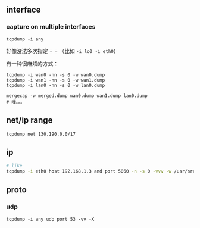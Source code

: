 



## interface



### capture on multiple interfaces

`tcpdump -i any`

好像没法多次指定 = = （比如 `-i lo0 -i eth0`）

有一种很麻烦的方式：

```shell
tcpdump -i wan0 -nn -s 0 -w wan0.dump
tcpdump -i wan1 -nn -s 0 -w wan1.dump
tcpdump -i lan0 -nn -s 0 -w lan0.dump

mergecap -w merged.dump wan0.dump wan1.dump lan0.dump
# 噗。。。
```



## net/ip range



`tcpdump net 130.190.0.0/17`





## ip





```sh
# like
tcpdump -i eth0 host 192.168.1.3 and port 5060 -n -s 0 -vvv -w /usr/src/dump
```





## proto



### udp



```shell
tcpdump -i any udp port 53 -vv -X
```









